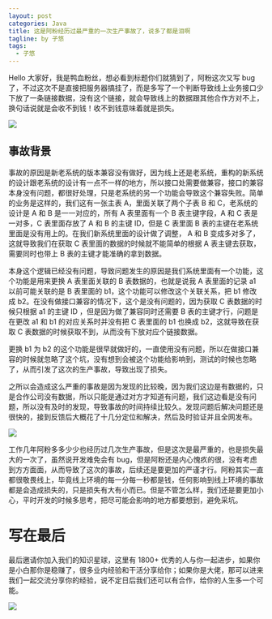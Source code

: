 ```yaml
---
layout: post
categories: Java
title: 这是阿粉经历过最严重的一次生产事故了，说多了都是泪啊
tagline: by 子悠
tags: 
  - 子悠
---
```

Hello 大家好，我是鸭血粉丝，想必看到标题你们就猜到了，阿粉这次又写 bug 了，不过这次不是直接把服务器搞挂了，而是多写了一个判断导致线上业务接口少下放了一条链接数据，没有这个链接，就会导致线上的数据跟其他合作方对不上，换句话说就是会收不到钱！收不到钱意味着就是损失。

![](http://www.justdojava.com/assets/images/2019/java/image_ziyou/love2.jpeg)

<!--more-->

## 事故背景

事故的原因是新老系统的版本兼容没有做好，因为线上还是老系统，重构的新系统的设计跟老系统的设计有一点不一样的地方，所以接口处需要做兼容，接口的兼容本身没有问题，都很好处理，只是老系统的另一个功能会导致这个兼容失败。简单的业务是这样的，我们这有一张主表 A，里面关联了两个子表 B 和 C，老系统的设计是 A 和 B 是一一对应的，所有 A 表里面有一个 B 表主键字段，A 和 C 表是一对多，C 表里面存放了 A 和 B 的主键 ID，但是 C 表里面 B 表的主键在老系统里面是没有用上的。在我们新系统里面的设计做了调整， A 和 B 变成多对多了，这就导致我们在获取 C 表里面的数据的时候就不能简单的根据 A 表主键去获取，需要同时也带上 B 表的主键才能准确的拿到数据。

本身这个逻辑已经没有问题，导致问题发生的原因是我们系统里面有一个功能，这个功能是用来更换 A 表里面关联的 B 表数据的，也就是说我 A 表里面的记录 a1 以前可能关联的是 B 表里面的 b1，这个功能可以修改这个关联关系，把 b1 修改成 b2。在没有做接口兼容的情况下，这个是没有问题的，因为获取 C 表数据的时候只根据 a1 的主键 ID ，但是因为做了兼容同时还需要 B 表的主键才行，问题是在更改 a1 和 b1 的对应关系时并没有把 C 表里面的 b1 也换成 b2，这就导致在获取 C 表数据的时候获取不到，从而没有下放对应个链接数据。

更换 b1 为 b2 的这个功能是很早就做好的，一直使用没有问题，所以在做接口兼容的时候就忽略了这个坑，没有想到会被这个功能给影响到，测试的时候也忽略了，从而引发了这次的生产事故，导致出现了损失。

之所以会造成这么严重的事故是因为发现的比较晚，因为我们这边是有数据的，只是合作公司没有数据，所以只能是通过对方才知道有问题，我们这边看是没有问题，所以没有及时的发现，导致事故的时间持续比较久。发现问题后解决问题还是很快的，接到反馈后大概花了十几分定位和解决，然后及时验证并且全网发布。

![](http://www.justdojava.com/assets/images/2019/java/image_ziyou/black01.png)

工作几年阿粉多多少少也经历过几次生产事故，但是这次是最严重的，也是损失最大的一次了，虽然说开发难免会有 bug，但是阿粉还是内心愧疚的很，没有考虑到方方面面，从而导致了这次的事故，后续还是要更加的严谨才行。阿粉其实一直都很敬畏线上，毕竟线上环境的每一分每一秒都是钱，任何影响到线上环境的事故都是会造成损失的，只是损失有大有小而已。但是不管怎么样，我们还是要更加小心，平时开发的时候多思考，把尽可能会影响的地方都要想到，避免采坑。



# 写在最后

最后邀请你加入我们的知识星球，这里有 1800+ 优秀的人与你一起进步，如果你是小白那你是稳赚了，很多业内经验和干活分享给你；如果你是大佬，那可以进来我们一起交流分享你的经验，说不定日后我们还可以有合作，给你的人生多一个可能。

![](http://www.justdojava.com/assets/images/2019/java/image_ziyou/子悠-知识星球.png)
